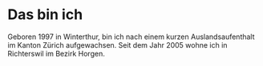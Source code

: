 # Das bin ich

Geboren 1997 in Winterthur, bin ich nach einem kurzen Auslandsaufenthalt im Kanton Zürich aufgewachsen. Seit dem Jahr 2005 wohne ich in Richterswil im Bezirk Horgen.
